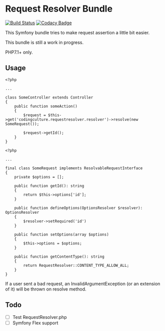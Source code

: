 # Request Resolver Bundle

[![Build Status](https://travis-ci.org/CodingCulture/request-resolver-bundle.svg?branch=master)](https://travis-ci.org/CodingCulture/request-resolver-bundle) [![Codacy Badge](https://api.codacy.com/project/badge/Grade/77b920001474495283ba5fa974fc3835)](https://www.codacy.com/app/nielsvermaut/request-resolver-bundle?utm_source=github.com&amp;utm_medium=referral&amp;utm_content=CodingCulture/request-resolver-bundle&amp;utm_campaign=Badge_Grade)

This Symfony bundle tries to make request assertion a little bit easier.

This bundle is still a work in progress.

PHP7.1+ only.

## Usage

```
<?php

...

class SomeController extends Controller
{
    public function someAction()
    {
        $request = $this->get('codingculture.requestresolver.resolver')->resolve(new SomeRequest());
        
        $request->getId();
    }
}
```

```
<?php

...

final class SomeRequest implements ResolvableRequestInterface
{
    private $options = [];
    
    public function getId(): string
    {
        return $this->options['id'];
    }

    public function defineOptions(OptionsResolver $resolver): OptionsResolver
    {
        $resolver->setRequired('id')
    }
    
    public function setOptions(array $options)
    {
        $this->options = $options;
    }
    
    public function getContentType(): string
    {
        return RequestResolver::CONTENT_TYPE_ALLOW_ALL;
    }
}
```

If a user sent a bad request, an InvalidArgumentException (or an extension of it) will be thrown on resolve method.

## Todo

- [ ] Test RequestResolver.php
- [ ] Symfony Flex support
